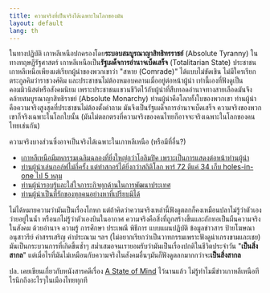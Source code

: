 ```yaml
---
title: ความจริงที่เป็นจริงได้เฉพาะในโลกของมัน
layout: default
lang: th
---
```


<p>ในทางปฏิบัติ เกาหลีเหนือปกครองโดย<strong>ระบอบสมบูรณาญาสิทธิทรราชย์</strong> (Absolute Tyranny) ในทางทฤษฎีรัฐศาสตร์ เกาหลีเหนือเป็น<strong>รัฐเผด็จการอำนาจเบ็ดเสร็จ</strong> (Totalitarian State) ประชาชนเกาหลีเหนือเพียงแต่เรียกผู้นำของพวกเขาว่า "สหาย (Comrade)" ได้แบบไม่ขัดเขิน ไม่มีใครเรียกตระกูลคิมว่าราชวงศ์คิม และประชาชนไม่ต้องหมอบคลานเมื่ออยู่ต่อหน้าผู้นำ เท่านี้เองที่ฟังดูเป็นคอมมิวนิสต์หรือสังคมนิยม เพราะประชาชนแขวนชีวิตไว้กับผู้นำที่สืบทอดอำนาจทางสายเลือดมันจึงคล้ายสมบูรณาญาสิทธิราชย์ (Absolute Monarchy) ท่านผู้นำคือโลกทั้งใบของพวกเขา ท่านผู้นำคือความจริงสูงสุดที่ประชาชนไม่ต้องตั้งคำถาม มันจึงเป็นรัฐเผด็จการอำนาจเบ็ดเสร็จ ความจริงของพวกเขาก็จริงเฉพาะในโลกใบนั้น (มันไม่ตลกตรงที่ความจริงของคนไทยก็อาจจะจริงเฉพาะในโลกของคนไทยเช่นกัน)</p>
<p>ความจริงบางส่วนซึ่งอาจเป็นจริงได้เฉพาะในเกาหลีเหนือ (หรือมีที่อื่น?)</p>
<ul><li><a href="http://www.youtube.com/watch?v=_Nd-iSCy1og">เกาหลีเหนือมีมหกรรมเฉลิมฉลองที่ยิ่งใหญ่กว่าโอลิมปิค เพราะเป็นการแสดงต่อหน้าท่านผู้นำ</a></li>
<li><a href="http://www.thescore.ie/sharp-shooter-remembering-the-day-kim-jong-il-shot-38-under-par-308217-Dec2011/">ท่านผู้นำเล่นกอล์ฟไม่กี่ครั้ง แต่ทำสกอร์ได้ยิ่งกว่าสถิติโลก พาร์ 72 ตีแค่ 34 เก็บ holes-in-one ไป 5 หลุม</a></li>
<li><a href="http://kimjongillookingatthings.tumblr.com/ ">ท่านผู้นำรอบรู้และใส่ใจภาระกิจทุกด้านในการพัฒนาประเทศ</a></li>
<li><a href="http://www.prachatai.com/journal/2011/12/38392">ท่านผู้นำเป็นที่รักของทุกคนอย่างหาที่เปรียบมิได้</a></li>
</ul><p>ไม่ได้หมายความว่ามันเป็นเรื่องโกหก แต่ถ้าคิดว่าความจริงเหล่านี้ฟังดูตลกก็คงเหมือนปลาไม่รู้ว่าตัวเองว่ายอยู่ในน้ำ หรือนกไม่รู้ว่าตัวเองบินในอากาศ ความจริงคือสิ่งที่ถูกสร้างขึ้นและถักทอเป็นผืนความจริงในสังคม ด้วยอำนาจ ความรู้ การศึกษา ประเพณี พิธีการ แบบแผนปฏิบัติ ข้อมูลข่าวสาร ป้ายโฆษณา อนุสาวรีย์ คำสรรเสริญ คำประณาม ฯลฯ (ไม่อยากเรียกว่าเป็นวาทกรรมเพราะฟังดูน่าเกรงขามและเชย) มันเป็นกระบวนการที่เกิดขึ้นซ้ำๆ สม่ำเสมอจนเรายอมรับว่ามันเป็นเรื่องปกติในชีวิตประจำวัน "<strong>เป็นสิ่งสากล</strong>" แต่เมื่อไรที่มันไม่เหมือนกับความจริงในสังคมอื่นๆมันก็ฟังดูตลกมากกว่าจะ<strong>เป็นสิ่งสากล</strong> </p>
<p>ปล. เคยเขียนเกี่ยวกับหนังสารคดีเรื่อง <a href="/node/82">A State of Mind</a> ไว้นานแล้ว ไม่รู้ทำไมมีข่าวเกาหลีเหนือทีไรนึกถึงอะไรๆในเมืองไทยทุกที</p>

